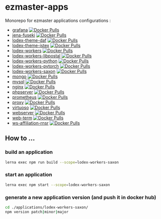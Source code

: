 # ezmaster-apps

Monorepo for ezmaster applications configurations :

- [grafana](./applications/grafana/) [![Docker Pulls](https://img.shields.io/docker/pulls/inistcnrs/ezmaster-grafana.svg)](https://registry.hub.docker.com/u/inistcnrs/ezmaster-grafana/)
- [jena-fuseki](./applications/jena-fuseki/) [![Docker Pulls](https://img.shields.io/docker/pulls/inistcnrs/ezmaster-jena-fuseki.svg)](https://registry.hub.docker.com/u/inistcnrs/ezmaster-jena-fuseki/)
- [lodex-theme-daf](./applications/lodex-theme-daf/) [![Docker Pulls](https://img.shields.io/docker/pulls/inistcnrs/lodex-theme-daf.svg)](https://registry.hub.docker.com/u/inistcnrs/lodex-theme-daf/)
- [lodex-theme-istex](./applications/lodex-theme-istex/) [![Docker Pulls](https://img.shields.io/docker/pulls/inistcnrs/lodex-theme-istex.svg)](https://registry.hub.docker.com/u/inistcnrs/lodex-theme-istex/)
- [lodex-workers](./applications/lodex-workers/) [![Docker Pulls](https://img.shields.io/docker/pulls/inistcnrs/lodex-workers.svg)](https://registry.hub.docker.com/u/inistcnrs/lodex-workers/)
- [lodex-workers-libpostal](./applications/lodex-workers-libpostal/) [![Docker Pulls](https://img.shields.io/docker/pulls/inistcnrs/ezmaster-libpostal.svg)](https://registry.hub.docker.com/u/inistcnrs/ezmaster-libpostal/)
- [lodex-workers-python](./applications/lodex-workers-python/) [![Docker Pulls](https://img.shields.io/docker/pulls/inistcnrs/lodex-workers-python.svg)](https://registry.hub.docker.com/u/inistcnrs/lodex-workers-python/)
- [lodex-workers-pytorch](./applications/lodex-workers-pytorch/) [![Docker Pulls](https://img.shields.io/docker/pulls/inistcnrs/lodex-workers-pytorch.svg)](https://registry.hub.docker.com/u/inistcnrs/lodex-workers-pytorch/)
- [lodex-workers-saxon](./applications/lodex-workers-saxon/) [![Docker Pulls](https://img.shields.io/docker/pulls/inistcnrs/lodex-workers-saxon.svg)](https://registry.hub.docker.com/u/inistcnrs/lodex-workers-saxon/)
- [mongo](./applications/mongo/) [![Docker Pulls](https://img.shields.io/docker/pulls/inistcnrs/ezmaster-mongo.svg)](https://registry.hub.docker.com/u/inistcnrs/ezmaster-mongo/)
- [mysql](./applications/mysql/) [![Docker Pulls](https://img.shields.io/docker/pulls/inistcnrs/ezmaster-mysql.svg)](https://registry.hub.docker.com/u/inistcnrs/ezmaster-mysql/)
- [nginx](./applications/nginx/) [![Docker Pulls](https://img.shields.io/docker/pulls/inistcnrs/ezmaster-nginx.svg)](https://registry.hub.docker.com/u/inistcnrs/ezmaster-nginx/)
- [phpserver](./applications/phpserver/) [![Docker Pulls](https://img.shields.io/docker/pulls/inistcnrs/ezmaster-phpserver.svg)](https://registry.hub.docker.com/u/inistcnrs/ezmaster-phpserver/)
- [prometheus](./applications/prometheus/) [![Docker Pulls](https://img.shields.io/docker/pulls/inistcnrs/ezmaster-prometheus.svg)](https://registry.hub.docker.com/u/inistcnrs/ezmaster-prometheus/)
- [proxy](./applications/proxy/) [![Docker Pulls](https://img.shields.io/docker/pulls/inistcnrs/ezmaster-proxy.svg)](https://registry.hub.docker.com/u/inistcnrs/ezmaster-proxy/)
- [virtuoso](./applications/virtuoso/) [![Docker Pulls](https://img.shields.io/docker/pulls/inistcnrs/ezmaster-virtuoso.svg)](https://registry.hub.docker.com/u/inistcnrs/ezmaster-virtuoso/)
- [webserver](./applications/webserver/) [![Docker Pulls](https://img.shields.io/docker/pulls/inistcnrs/ezmaster-webserver.svg)](https://registry.hub.docker.com/u/inistcnrs/ezmaster-webserver/)
- [web-term](./applications/web-term/) [![Docker Pulls](https://img.shields.io/docker/pulls/inistcnrs/ezmaster-web-term.svg)](https://registry.hub.docker.com/u/inistcnrs/ezmaster-web-term/)
- [ws-affiliation-rnsr](./applications/ws-affiliation-rnsr/) [![Docker Pulls](https://img.shields.io/docker/pulls/inistcnrs/ws-affiliation-rnsr.svg)](https://registry.hub.docker.com/u/inistcnrs/ws-affiliation-rnsr/)


## How to ...

### build an application

```bash
lerna exec npm run build --scope=lodex-workers-saxon
```

### start an application

```bash
lerna exec npm start --scope=lodex-workers-saxon
```

### generate a new application version (and push it in docker hub)

```bash
cd ./applications/lodex-workers-saxon/
npm version patch|minor|major
```
